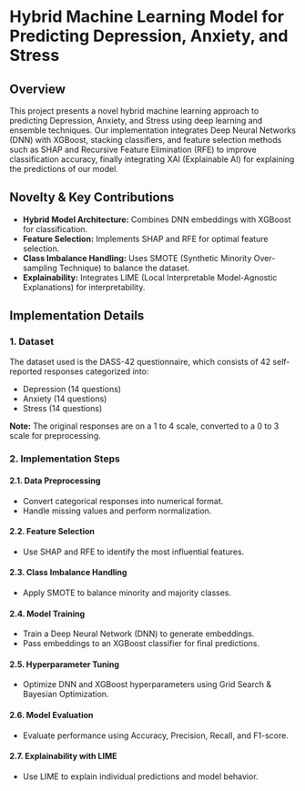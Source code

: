 # Hybrid Machine Learning Model for Predicting Depression, Anxiety, and Stress

## Overview
This project presents a novel hybrid machine learning approach to predicting Depression, Anxiety, and Stress using deep learning and ensemble techniques. Our implementation integrates Deep Neural Networks (DNN) with XGBoost, stacking classifiers, and feature selection methods such as SHAP and Recursive Feature Elimination (RFE) to improve classification accuracy, finally integrating XAI (Explainable AI) for explaining the predictions of our model.

## Novelty & Key Contributions
- **Hybrid Model Architecture:** Combines DNN embeddings with XGBoost for classification.
- **Feature Selection:** Implements SHAP and RFE for optimal feature selection.
- **Class Imbalance Handling:** Uses SMOTE (Synthetic Minority Over-sampling Technique) to balance the dataset.
- **Explainability:** Integrates LIME (Local Interpretable Model-Agnostic Explanations) for interpretability.

## Implementation Details

### 1. Dataset
The dataset used is the DASS-42 questionnaire, which consists of 42 self-reported responses categorized into:
- Depression (14 questions)
- Anxiety (14 questions)
- Stress (14 questions)

**Note:** The original responses are on a 1 to 4 scale, converted to a 0 to 3 scale for preprocessing.

### 2. Implementation Steps
#### 2.1. Data Preprocessing
- Convert categorical responses into numerical format.
- Handle missing values and perform normalization.

#### 2.2. Feature Selection
- Use SHAP and RFE to identify the most influential features.

#### 2.3. Class Imbalance Handling
- Apply SMOTE to balance minority and majority classes.

#### 2.4. Model Training
- Train a Deep Neural Network (DNN) to generate embeddings.
- Pass embeddings to an XGBoost classifier for final predictions.

#### 2.5. Hyperparameter Tuning
- Optimize DNN and XGBoost hyperparameters using Grid Search & Bayesian Optimization.

#### 2.6. Model Evaluation
- Evaluate performance using Accuracy, Precision, Recall, and F1-score.

#### 2.7. Explainability with LIME
- Use LIME to explain individual predictions and model behavior.
